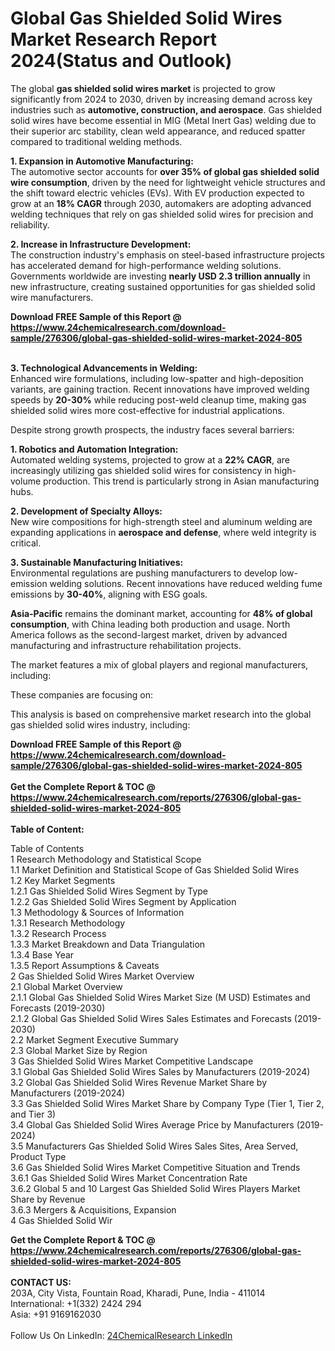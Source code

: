 <h1>Global Gas Shielded Solid Wires Market Research Report 2024(Status and Outlook)</h1><p>The global <strong>gas shielded solid wires market</strong> is projected to grow significantly from 2024 to 2030, driven by increasing demand across key industries such as <strong>automotive, construction, and aerospace</strong>. Gas shielded solid wires have become essential in MIG (Metal Inert Gas) welding due to their superior arc stability, clean weld appearance, and reduced spatter compared to traditional welding methods.</p><p><strong>1. Expansion in Automotive Manufacturing:</strong><br>
The automotive sector accounts for <strong>over 35% of global gas shielded solid wire consumption</strong>, driven by the need for lightweight vehicle structures and the shift toward electric vehicles (EVs). With EV production expected to grow at an <strong>18% CAGR</strong> through 2030, automakers are adopting advanced welding techniques that rely on gas shielded solid wires for precision and reliability.</p><p><strong>2. Increase in Infrastructure Development:</strong><br>
The construction industry's emphasis on steel-based infrastructure projects has accelerated demand for high-performance welding solutions. Governments worldwide are investing <strong>nearly USD 2.3 trillion annually</strong> in new infrastructure, creating sustained opportunities for gas shielded solid wire manufacturers.</p><div><b>Download FREE Sample of this Report @ 
            <a href="https://www.24chemicalresearch.com/download-sample/276306/global-gas-shielded-solid-wires-market-2024-805">
            https://www.24chemicalresearch.com/download-sample/276306/global-gas-shielded-solid-wires-market-2024-805</a></b></div><br><p><strong>3. Technological Advancements in Welding:</strong><br>
Enhanced wire formulations, including low-spatter and high-deposition variants, are gaining traction. Recent innovations have improved welding speeds by <strong>20-30%</strong> while reducing post-weld cleanup time, making gas shielded solid wires more cost-effective for industrial applications.</p><p>Despite strong growth prospects, the industry faces several barriers:</p><p><strong>1. Robotics and Automation Integration:</strong><br>
Automated welding systems, projected to grow at a <strong>22% CAGR</strong>, are increasingly utilizing gas shielded solid wires for consistency in high-volume production. This trend is particularly strong in Asian manufacturing hubs.</p><p><strong>2. Development of Specialty Alloys:</strong><br>
New wire compositions for high-strength steel and aluminum welding are expanding applications in <strong>aerospace and defense</strong>, where weld integrity is critical.</p><p><strong>3. Sustainable Manufacturing Initiatives:</strong><br>
Environmental regulations are pushing manufacturers to develop low-emission welding solutions. Recent innovations have reduced welding fume emissions by <strong>30-40%</strong>, aligning with ESG goals.</p><p><strong>Asia-Pacific</strong> remains the dominant market, accounting for <strong>48% of global consumption</strong>, with China leading both production and usage. North America follows as the second-largest market, driven by advanced manufacturing and infrastructure rehabilitation projects.</p><p>The market features a mix of global players and regional manufacturers, including:</p><p>These companies are focusing on:</p><p>This analysis is based on comprehensive market research into the global gas shielded solid wires industry, including:</p><div><b>Download FREE Sample of this Report @ 
            <a href="https://www.24chemicalresearch.com/download-sample/276306/global-gas-shielded-solid-wires-market-2024-805">
            https://www.24chemicalresearch.com/download-sample/276306/global-gas-shielded-solid-wires-market-2024-805</a></b></div><br><div><b>Get the Complete Report & TOC @ 
            <a href="https://www.24chemicalresearch.com/reports/276306/global-gas-shielded-solid-wires-market-2024-805">
            https://www.24chemicalresearch.com/reports/276306/global-gas-shielded-solid-wires-market-2024-805</a></b></div><br>
            <b>Table of Content:</b><p>Table of Contents<br />
1 Research Methodology and Statistical Scope<br />
1.1 Market Definition and Statistical Scope of Gas Shielded Solid Wires<br />
1.2 Key Market Segments<br />
1.2.1 Gas Shielded Solid Wires Segment by Type<br />
1.2.2 Gas Shielded Solid Wires Segment by Application<br />
1.3 Methodology & Sources of Information<br />
1.3.1 Research Methodology<br />
1.3.2 Research Process<br />
1.3.3 Market Breakdown and Data Triangulation<br />
1.3.4 Base Year<br />
1.3.5 Report Assumptions & Caveats<br />
2 Gas Shielded Solid Wires Market Overview<br />
2.1 Global Market Overview<br />
2.1.1 Global Gas Shielded Solid Wires Market Size (M USD) Estimates and Forecasts (2019-2030)<br />
2.1.2 Global Gas Shielded Solid Wires Sales Estimates and Forecasts (2019-2030)<br />
2.2 Market Segment Executive Summary<br />
2.3 Global Market Size by Region<br />
3 Gas Shielded Solid Wires Market Competitive Landscape<br />
3.1 Global Gas Shielded Solid Wires Sales by Manufacturers (2019-2024)<br />
3.2 Global Gas Shielded Solid Wires Revenue Market Share by Manufacturers (2019-2024)<br />
3.3 Gas Shielded Solid Wires Market Share by Company Type (Tier 1, Tier 2, and Tier 3)<br />
3.4 Global Gas Shielded Solid Wires Average Price by Manufacturers (2019-2024)<br />
3.5 Manufacturers Gas Shielded Solid Wires Sales Sites, Area Served, Product Type<br />
3.6 Gas Shielded Solid Wires Market Competitive Situation and Trends<br />
3.6.1 Gas Shielded Solid Wires Market Concentration Rate<br />
3.6.2 Global 5 and 10 Largest Gas Shielded Solid Wires Players Market Share by Revenue<br />
3.6.3 Mergers & Acquisitions, Expansion<br />
4 Gas Shielded Solid Wir</p><div><b>Get the Complete Report & TOC @ 
            <a href="https://www.24chemicalresearch.com/reports/276306/global-gas-shielded-solid-wires-market-2024-805">
            https://www.24chemicalresearch.com/reports/276306/global-gas-shielded-solid-wires-market-2024-805</a></b></div><br><b>CONTACT US:</b><br>
            203A, City Vista, Fountain Road, Kharadi, Pune, India - 411014<br>
            International: +1(332) 2424 294<br>
            Asia: +91 9169162030 <br><br>
            Follow Us On LinkedIn: <a href="https://www.linkedin.com/company/24chemicalresearch/">24ChemicalResearch LinkedIn</a>